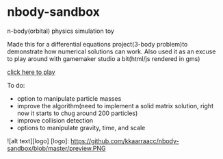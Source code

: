 # nbody-sandbox
n-body(orbital) physics simulation toy

Made this for a differential equations project(3-body problem)to demonstrate how numerical solutions can work. Also used it as an excuse to play around with gamemaker studio a bit(html/js rendered in gms)

[click here to play](http://24.144.8.148/nbody/nbody.html)

To do:
- option to manipulate particle masses
- improve the algorithm(need to implement a solid matrix solution, right now it starts to chug around 200 particles)
- improve collision detection
- options to manipulate gravity, time, and scale

![alt text][logo]
[logo]: https://github.com/kkaarraacc/nbody-sandbox/blob/master/preview.PNG
